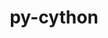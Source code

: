 ---
title: "py-cython"
layout: cache
categories: [package, develop-2024-01-28]
meta: {"versions": ["0.29.36", "3.0.4"], "compilers": ["apple-clang@=15.0.0", "cce@=15.0.1", "gcc@=11.1.0", "gcc@=11.3.0", "gcc@=11.4.0", "gcc@=12.3.0", "gcc@=7.3.1", "gcc@=7.5.0", "gcc@=9.4.0", "oneapi@=2024.0.0"], "oss": ["amzn2", "rhel8", "ubuntu18.04", "ubuntu20.04", "ubuntu22.04", "ventura"], "platforms": ["darwin", "linux"], "targets": ["aarch64", "neoverse_n1", "neoverse_v1", "neoverse_v2", "ppc64le", "x86_64_v3", "zen4"], "stacks": ["aws-isc", "aws-isc-aarch64", "data-vis-sdk", "developer-tools", "e4s", "e4s-cray-rhel", "e4s-neoverse-v2", "e4s-neoverse_v1", "e4s-oneapi", "e4s-power", "e4s-rocm-external", "ml-darwin-aarch64-mps", "ml-linux-x86_64-cpu", "ml-linux-x86_64-cuda", "ml-linux-x86_64-rocm", "radiuss", "root", "tutorial"], "num_specs": 54, "num_specs_by_stack": {"root": 54, "ml-darwin-aarch64-mps": 4, "aws-isc-aarch64": 2, "aws-isc": 1, "e4s-cray-rhel": 2, "developer-tools": 1, "radiuss": 2, "e4s-neoverse_v1": 6, "e4s-power": 6, "data-vis-sdk": 4, "e4s": 8, "e4s-rocm-external": 1, "e4s-neoverse-v2": 6, "ml-linux-x86_64-cpu": 5, "ml-linux-x86_64-cuda": 5, "ml-linux-x86_64-rocm": 5, "tutorial": 1, "e4s-oneapi": 6}}
spec_details: [{"hash": "bfucyfmznyzvtrfgjynko5pxzt6pn25a", "compiler": "apple-clang@=15.0.0", "versions": ["0.29.36"], "os": "ventura", "platform": "darwin", "target": "aarch64", "variants": ["build_system=python_pip", "patches=c4369ad"], "stacks": ["root", "ml-darwin-aarch64-mps"], "size": "-", "tarball": "https://binaries.spack.io/develop-2024-01-28/build_cache/darwin-ventura-aarch64/apple-clang-15.0.0/py-cython-0.29.36/darwin-ventura-aarch64-apple-clang-15.0.0-py-cython-0.29.36-bfucyfmznyzvtrfgjynko5pxzt6pn25a.spack"}, {"hash": "fsnt3z4urfh45weicgq3ztc24i2lslat", "compiler": "apple-clang@=15.0.0", "versions": ["3.0.4"], "os": "ventura", "platform": "darwin", "target": "aarch64", "variants": ["build_system=python_pip"], "stacks": ["root", "ml-darwin-aarch64-mps"], "size": "-", "tarball": "https://binaries.spack.io/develop-2024-01-28/build_cache/darwin-ventura-aarch64/apple-clang-15.0.0/py-cython-3.0.4/darwin-ventura-aarch64-apple-clang-15.0.0-py-cython-3.0.4-fsnt3z4urfh45weicgq3ztc24i2lslat.spack"}, {"hash": "lro7aozrtphqjhwup4cgg7uveohu4jrr", "compiler": "apple-clang@=15.0.0", "versions": ["3.0.4"], "os": "ventura", "platform": "darwin", "target": "aarch64", "variants": ["build_system=python_pip"], "stacks": ["root", "ml-darwin-aarch64-mps"], "size": "-", "tarball": "https://binaries.spack.io/develop-2024-01-28/build_cache/darwin-ventura-aarch64/apple-clang-15.0.0/py-cython-3.0.4/darwin-ventura-aarch64-apple-clang-15.0.0-py-cython-3.0.4-lro7aozrtphqjhwup4cgg7uveohu4jrr.spack"}, {"hash": "enrehhrmcq6we3frzh7novt4caqa6s6h", "compiler": "apple-clang@=15.0.0", "versions": ["0.29.36"], "os": "ventura", "platform": "darwin", "target": "aarch64", "variants": ["build_system=python_pip", "patches=c4369ad"], "stacks": ["root", "ml-darwin-aarch64-mps"], "size": "-", "tarball": "https://binaries.spack.io/develop-2024-01-28/build_cache/darwin-ventura-aarch64/apple-clang-15.0.0/py-cython-0.29.36/darwin-ventura-aarch64-apple-clang-15.0.0-py-cython-0.29.36-enrehhrmcq6we3frzh7novt4caqa6s6h.spack"}, {"hash": "fznchwjfb4i6emgad5b5oo5lp3mevppj", "compiler": "gcc@=7.3.1", "versions": ["0.29.36"], "os": "amzn2", "platform": "linux", "target": "aarch64", "variants": ["build_system=python_pip", "patches=c4369ad"], "stacks": ["aws-isc-aarch64", "root"], "size": "-", "tarball": "https://binaries.spack.io/develop-2024-01-28/build_cache/linux-amzn2-aarch64/gcc-7.3.1/py-cython-0.29.36/linux-amzn2-aarch64-gcc-7.3.1-py-cython-0.29.36-fznchwjfb4i6emgad5b5oo5lp3mevppj.spack"}, {"hash": "kma63cijx3vjifginwhbmgda56cuxa2d", "compiler": "gcc@=7.3.1", "versions": ["0.29.36"], "os": "amzn2", "platform": "linux", "target": "neoverse_n1", "variants": ["build_system=python_pip", "patches=c4369ad"], "stacks": ["aws-isc-aarch64", "root"], "size": "-", "tarball": "https://binaries.spack.io/develop-2024-01-28/build_cache/linux-amzn2-neoverse_n1/gcc-7.3.1/py-cython-0.29.36/linux-amzn2-neoverse_n1-gcc-7.3.1-py-cython-0.29.36-kma63cijx3vjifginwhbmgda56cuxa2d.spack"}, {"hash": "ho5csuaoyv3rd555gwcyx7zu7jqqnlft", "compiler": "gcc@=7.3.1", "versions": ["0.29.36"], "os": "amzn2", "platform": "linux", "target": "x86_64_v3", "variants": ["build_system=python_pip", "patches=c4369ad"], "stacks": ["aws-isc", "root"], "size": "-", "tarball": "https://binaries.spack.io/develop-2024-01-28/build_cache/linux-amzn2-x86_64_v3/gcc-7.3.1/py-cython-0.29.36/linux-amzn2-x86_64_v3-gcc-7.3.1-py-cython-0.29.36-ho5csuaoyv3rd555gwcyx7zu7jqqnlft.spack"}, {"hash": "74eejlvxxybsi46bxg6up5sjkr44jgnl", "compiler": "cce@=15.0.1", "versions": ["0.29.36"], "os": "rhel8", "platform": "linux", "target": "zen4", "variants": ["build_system=python_pip", "patches=c4369ad"], "stacks": ["root", "e4s-cray-rhel"], "size": "-", "tarball": "https://binaries.spack.io/develop-2024-01-28/build_cache/linux-rhel8-zen4/cce-15.0.1/py-cython-0.29.36/linux-rhel8-zen4-cce-15.0.1-py-cython-0.29.36-74eejlvxxybsi46bxg6up5sjkr44jgnl.spack"}, {"hash": "wnjrlvu2fixmpqwrusic7glmzubo3wbh", "compiler": "cce@=15.0.1", "versions": ["3.0.4"], "os": "rhel8", "platform": "linux", "target": "zen4", "variants": ["build_system=python_pip"], "stacks": ["root", "e4s-cray-rhel"], "size": "-", "tarball": "https://binaries.spack.io/develop-2024-01-28/build_cache/linux-rhel8-zen4/cce-15.0.1/py-cython-3.0.4/linux-rhel8-zen4-cce-15.0.1-py-cython-3.0.4-wnjrlvu2fixmpqwrusic7glmzubo3wbh.spack"}, {"hash": "62c7vp65vi5wpjmkrmmmd2k7jufztflw", "compiler": "gcc@=7.5.0", "versions": ["0.29.36"], "os": "ubuntu18.04", "platform": "linux", "target": "x86_64_v3", "variants": ["build_system=python_pip", "patches=c4369ad"], "stacks": ["root", "developer-tools"], "size": "-", "tarball": "https://binaries.spack.io/develop-2024-01-28/build_cache/linux-ubuntu18.04-x86_64_v3/gcc-7.5.0/py-cython-0.29.36/linux-ubuntu18.04-x86_64_v3-gcc-7.5.0-py-cython-0.29.36-62c7vp65vi5wpjmkrmmmd2k7jufztflw.spack"}, {"hash": "aicac25ozdg75f53mepkrkhv6hxhyqlb", "compiler": "gcc@=7.5.0", "versions": ["0.29.36"], "os": "ubuntu18.04", "platform": "linux", "target": "x86_64_v3", "variants": ["build_system=python_pip", "patches=c4369ad"], "stacks": ["root", "radiuss"], "size": "-", "tarball": "https://binaries.spack.io/develop-2024-01-28/build_cache/linux-ubuntu18.04-x86_64_v3/gcc-7.5.0/py-cython-0.29.36/linux-ubuntu18.04-x86_64_v3-gcc-7.5.0-py-cython-0.29.36-aicac25ozdg75f53mepkrkhv6hxhyqlb.spack"}, {"hash": "gnsrus63gb6p5r327zwu4ext7kmgttv7", "compiler": "gcc@=7.5.0", "versions": ["0.29.36"], "os": "ubuntu18.04", "platform": "linux", "target": "x86_64_v3", "variants": ["build_system=python_pip", "patches=c4369ad"], "stacks": ["root", "radiuss"], "size": "-", "tarball": "https://binaries.spack.io/develop-2024-01-28/build_cache/linux-ubuntu18.04-x86_64_v3/gcc-7.5.0/py-cython-0.29.36/linux-ubuntu18.04-x86_64_v3-gcc-7.5.0-py-cython-0.29.36-gnsrus63gb6p5r327zwu4ext7kmgttv7.spack"}, {"hash": "myzegnorimi5nclhlwwetszkky4dx5i6", "compiler": "gcc@=11.4.0", "versions": ["0.29.36"], "os": "ubuntu20.04", "platform": "linux", "target": "neoverse_v1", "variants": ["build_system=python_pip", "patches=c4369ad"], "stacks": ["root", "e4s-neoverse_v1"], "size": "-", "tarball": "https://binaries.spack.io/develop-2024-01-28/build_cache/linux-ubuntu20.04-neoverse_v1/gcc-11.4.0/py-cython-0.29.36/linux-ubuntu20.04-neoverse_v1-gcc-11.4.0-py-cython-0.29.36-myzegnorimi5nclhlwwetszkky4dx5i6.spack"}, {"hash": "4zuryvv45mclecfnntbnu3zqeq4npu3l", "compiler": "gcc@=11.4.0", "versions": ["3.0.4"], "os": "ubuntu20.04", "platform": "linux", "target": "neoverse_v1", "variants": ["build_system=python_pip"], "stacks": ["root", "e4s-neoverse_v1"], "size": "-", "tarball": "https://binaries.spack.io/develop-2024-01-28/build_cache/linux-ubuntu20.04-neoverse_v1/gcc-11.4.0/py-cython-3.0.4/linux-ubuntu20.04-neoverse_v1-gcc-11.4.0-py-cython-3.0.4-4zuryvv45mclecfnntbnu3zqeq4npu3l.spack"}, {"hash": "s66etepga53svnlnxaw7cw2ygf2ftlb6", "compiler": "gcc@=11.4.0", "versions": ["0.29.36"], "os": "ubuntu20.04", "platform": "linux", "target": "neoverse_v1", "variants": ["build_system=python_pip", "patches=c4369ad"], "stacks": ["root", "e4s-neoverse_v1"], "size": "-", "tarball": "https://binaries.spack.io/develop-2024-01-28/build_cache/linux-ubuntu20.04-neoverse_v1/gcc-11.4.0/py-cython-0.29.36/linux-ubuntu20.04-neoverse_v1-gcc-11.4.0-py-cython-0.29.36-s66etepga53svnlnxaw7cw2ygf2ftlb6.spack"}, {"hash": "kxw5upohzdh5wgiingh6mcd22dfno6oh", "compiler": "gcc@=11.4.0", "versions": ["3.0.4"], "os": "ubuntu20.04", "platform": "linux", "target": "neoverse_v1", "variants": ["build_system=python_pip"], "stacks": ["root", "e4s-neoverse_v1"], "size": "-", "tarball": "https://binaries.spack.io/develop-2024-01-28/build_cache/linux-ubuntu20.04-neoverse_v1/gcc-11.4.0/py-cython-3.0.4/linux-ubuntu20.04-neoverse_v1-gcc-11.4.0-py-cython-3.0.4-kxw5upohzdh5wgiingh6mcd22dfno6oh.spack"}, {"hash": "rshgt4zuktynaz25hleeek63y5iy2i6n", "compiler": "gcc@=11.4.0", "versions": ["3.0.4"], "os": "ubuntu20.04", "platform": "linux", "target": "neoverse_v1", "variants": ["build_system=python_pip"], "stacks": ["root", "e4s-neoverse_v1"], "size": "-", "tarball": "https://binaries.spack.io/develop-2024-01-28/build_cache/linux-ubuntu20.04-neoverse_v1/gcc-11.4.0/py-cython-3.0.4/linux-ubuntu20.04-neoverse_v1-gcc-11.4.0-py-cython-3.0.4-rshgt4zuktynaz25hleeek63y5iy2i6n.spack"}, {"hash": "kw5bwaj2q7owahel6majljhi473psyuw", "compiler": "gcc@=11.4.0", "versions": ["0.29.36"], "os": "ubuntu20.04", "platform": "linux", "target": "neoverse_v1", "variants": ["build_system=python_pip", "patches=c4369ad"], "stacks": ["root", "e4s-neoverse_v1"], "size": "-", "tarball": "https://binaries.spack.io/develop-2024-01-28/build_cache/linux-ubuntu20.04-neoverse_v1/gcc-11.4.0/py-cython-0.29.36/linux-ubuntu20.04-neoverse_v1-gcc-11.4.0-py-cython-0.29.36-kw5bwaj2q7owahel6majljhi473psyuw.spack"}, {"hash": "xmxtszrhwi2ywzmhp4ebx5mv7fcmjndm", "compiler": "gcc@=9.4.0", "versions": ["0.29.36"], "os": "ubuntu20.04", "platform": "linux", "target": "ppc64le", "variants": ["build_system=python_pip", "patches=c4369ad"], "stacks": ["e4s-power", "root"], "size": "-", "tarball": "https://binaries.spack.io/develop-2024-01-28/build_cache/linux-ubuntu20.04-ppc64le/gcc-9.4.0/py-cython-0.29.36/linux-ubuntu20.04-ppc64le-gcc-9.4.0-py-cython-0.29.36-xmxtszrhwi2ywzmhp4ebx5mv7fcmjndm.spack"}, {"hash": "tgrgwmdtvglv7cubn6qwcv4sretwwv6u", "compiler": "gcc@=9.4.0", "versions": ["3.0.4"], "os": "ubuntu20.04", "platform": "linux", "target": "ppc64le", "variants": ["build_system=python_pip"], "stacks": ["e4s-power", "root"], "size": "-", "tarball": "https://binaries.spack.io/develop-2024-01-28/build_cache/linux-ubuntu20.04-ppc64le/gcc-9.4.0/py-cython-3.0.4/linux-ubuntu20.04-ppc64le-gcc-9.4.0-py-cython-3.0.4-tgrgwmdtvglv7cubn6qwcv4sretwwv6u.spack"}, {"hash": "mvi7rtbkg5vzfcyzc7ge5zztqtejmmnb", "compiler": "gcc@=9.4.0", "versions": ["0.29.36"], "os": "ubuntu20.04", "platform": "linux", "target": "ppc64le", "variants": ["build_system=python_pip", "patches=c4369ad"], "stacks": ["e4s-power", "root"], "size": "-", "tarball": "https://binaries.spack.io/develop-2024-01-28/build_cache/linux-ubuntu20.04-ppc64le/gcc-9.4.0/py-cython-0.29.36/linux-ubuntu20.04-ppc64le-gcc-9.4.0-py-cython-0.29.36-mvi7rtbkg5vzfcyzc7ge5zztqtejmmnb.spack"}, {"hash": "kxk3gp3wtr64cde54smz3men7iz5r3kb", "compiler": "gcc@=9.4.0", "versions": ["3.0.4"], "os": "ubuntu20.04", "platform": "linux", "target": "ppc64le", "variants": ["build_system=python_pip"], "stacks": ["e4s-power", "root"], "size": "-", "tarball": "https://binaries.spack.io/develop-2024-01-28/build_cache/linux-ubuntu20.04-ppc64le/gcc-9.4.0/py-cython-3.0.4/linux-ubuntu20.04-ppc64le-gcc-9.4.0-py-cython-3.0.4-kxk3gp3wtr64cde54smz3men7iz5r3kb.spack"}, {"hash": "6rqz44tsjbirmhemywvyzq4qrirspz23", "compiler": "gcc@=9.4.0", "versions": ["3.0.4"], "os": "ubuntu20.04", "platform": "linux", "target": "ppc64le", "variants": ["build_system=python_pip"], "stacks": ["e4s-power", "root"], "size": "-", "tarball": "https://binaries.spack.io/develop-2024-01-28/build_cache/linux-ubuntu20.04-ppc64le/gcc-9.4.0/py-cython-3.0.4/linux-ubuntu20.04-ppc64le-gcc-9.4.0-py-cython-3.0.4-6rqz44tsjbirmhemywvyzq4qrirspz23.spack"}, {"hash": "dqr4uojtcayumqz5shfkhmv5r5kiy5tp", "compiler": "gcc@=9.4.0", "versions": ["0.29.36"], "os": "ubuntu20.04", "platform": "linux", "target": "ppc64le", "variants": ["build_system=python_pip", "patches=c4369ad"], "stacks": ["e4s-power", "root"], "size": "-", "tarball": "https://binaries.spack.io/develop-2024-01-28/build_cache/linux-ubuntu20.04-ppc64le/gcc-9.4.0/py-cython-0.29.36/linux-ubuntu20.04-ppc64le-gcc-9.4.0-py-cython-0.29.36-dqr4uojtcayumqz5shfkhmv5r5kiy5tp.spack"}, {"hash": "cfjrobcyecvvea6p7bpftoi32hcmqa2g", "compiler": "gcc@=11.1.0", "versions": ["0.29.36"], "os": "ubuntu20.04", "platform": "linux", "target": "x86_64_v3", "variants": ["build_system=python_pip", "patches=c4369ad"], "stacks": ["root", "data-vis-sdk"], "size": "-", "tarball": "https://binaries.spack.io/develop-2024-01-28/build_cache/linux-ubuntu20.04-x86_64_v3/gcc-11.1.0/py-cython-0.29.36/linux-ubuntu20.04-x86_64_v3-gcc-11.1.0-py-cython-0.29.36-cfjrobcyecvvea6p7bpftoi32hcmqa2g.spack"}, {"hash": "7ukhr6jso3hrpukhcg73c6ndip2ksjjk", "compiler": "gcc@=11.1.0", "versions": ["0.29.36"], "os": "ubuntu20.04", "platform": "linux", "target": "x86_64_v3", "variants": ["build_system=python_pip", "patches=c4369ad"], "stacks": ["root", "data-vis-sdk"], "size": "-", "tarball": "https://binaries.spack.io/develop-2024-01-28/build_cache/linux-ubuntu20.04-x86_64_v3/gcc-11.1.0/py-cython-0.29.36/linux-ubuntu20.04-x86_64_v3-gcc-11.1.0-py-cython-0.29.36-7ukhr6jso3hrpukhcg73c6ndip2ksjjk.spack"}, {"hash": "oha7fxg4moeit2pijmwkwotlodigugan", "compiler": "gcc@=11.1.0", "versions": ["3.0.4"], "os": "ubuntu20.04", "platform": "linux", "target": "x86_64_v3", "variants": ["build_system=python_pip"], "stacks": ["root", "data-vis-sdk"], "size": "-", "tarball": "https://binaries.spack.io/develop-2024-01-28/build_cache/linux-ubuntu20.04-x86_64_v3/gcc-11.1.0/py-cython-3.0.4/linux-ubuntu20.04-x86_64_v3-gcc-11.1.0-py-cython-3.0.4-oha7fxg4moeit2pijmwkwotlodigugan.spack"}, {"hash": "eexw5azb4zb6nq6akfoo4z35y44fhvqe", "compiler": "gcc@=11.1.0", "versions": ["3.0.4"], "os": "ubuntu20.04", "platform": "linux", "target": "x86_64_v3", "variants": ["build_system=python_pip"], "stacks": ["root", "data-vis-sdk"], "size": "-", "tarball": "https://binaries.spack.io/develop-2024-01-28/build_cache/linux-ubuntu20.04-x86_64_v3/gcc-11.1.0/py-cython-3.0.4/linux-ubuntu20.04-x86_64_v3-gcc-11.1.0-py-cython-3.0.4-eexw5azb4zb6nq6akfoo4z35y44fhvqe.spack"}, {"hash": "jtkiv6hogewvxrfrlvcwon7nybimwflt", "compiler": "gcc@=11.4.0", "versions": ["0.29.36"], "os": "ubuntu20.04", "platform": "linux", "target": "x86_64_v3", "variants": ["build_system=python_pip", "patches=c4369ad"], "stacks": ["root", "e4s"], "size": "-", "tarball": "https://binaries.spack.io/develop-2024-01-28/build_cache/linux-ubuntu20.04-x86_64_v3/gcc-11.4.0/py-cython-0.29.36/linux-ubuntu20.04-x86_64_v3-gcc-11.4.0-py-cython-0.29.36-jtkiv6hogewvxrfrlvcwon7nybimwflt.spack"}, {"hash": "bah23s2ly2bsusyexi7ltoqr6navmxx3", "compiler": "gcc@=11.4.0", "versions": ["0.29.36"], "os": "ubuntu20.04", "platform": "linux", "target": "x86_64_v3", "variants": ["build_system=python_pip", "patches=c4369ad"], "stacks": ["root", "e4s", "e4s-rocm-external"], "size": "-", "tarball": "https://binaries.spack.io/develop-2024-01-28/build_cache/linux-ubuntu20.04-x86_64_v3/gcc-11.4.0/py-cython-0.29.36/linux-ubuntu20.04-x86_64_v3-gcc-11.4.0-py-cython-0.29.36-bah23s2ly2bsusyexi7ltoqr6navmxx3.spack"}, {"hash": "aryouuueufzuiysbq6yu3dr3gyly7fs3", "compiler": "gcc@=11.4.0", "versions": ["3.0.4"], "os": "ubuntu20.04", "platform": "linux", "target": "x86_64_v3", "variants": ["build_system=python_pip"], "stacks": ["root", "e4s"], "size": "-", "tarball": "https://binaries.spack.io/develop-2024-01-28/build_cache/linux-ubuntu20.04-x86_64_v3/gcc-11.4.0/py-cython-3.0.4/linux-ubuntu20.04-x86_64_v3-gcc-11.4.0-py-cython-3.0.4-aryouuueufzuiysbq6yu3dr3gyly7fs3.spack"}, {"hash": "ucbihqem3un7xig5kvplhm2modoixrri", "compiler": "gcc@=11.4.0", "versions": ["3.0.4"], "os": "ubuntu20.04", "platform": "linux", "target": "x86_64_v3", "variants": ["build_system=python_pip"], "stacks": ["root", "e4s"], "size": "-", "tarball": "https://binaries.spack.io/develop-2024-01-28/build_cache/linux-ubuntu20.04-x86_64_v3/gcc-11.4.0/py-cython-3.0.4/linux-ubuntu20.04-x86_64_v3-gcc-11.4.0-py-cython-3.0.4-ucbihqem3un7xig5kvplhm2modoixrri.spack"}, {"hash": "wvyo4b3p3gbz2fhwjchhqaqc5e3q7d4u", "compiler": "gcc@=11.4.0", "versions": ["0.29.36"], "os": "ubuntu20.04", "platform": "linux", "target": "x86_64_v3", "variants": ["build_system=python_pip", "patches=c4369ad"], "stacks": ["root", "e4s"], "size": "-", "tarball": "https://binaries.spack.io/develop-2024-01-28/build_cache/linux-ubuntu20.04-x86_64_v3/gcc-11.4.0/py-cython-0.29.36/linux-ubuntu20.04-x86_64_v3-gcc-11.4.0-py-cython-0.29.36-wvyo4b3p3gbz2fhwjchhqaqc5e3q7d4u.spack"}, {"hash": "lfrb7mqspykx7mvqf23yvyjdixen6gye", "compiler": "gcc@=11.4.0", "versions": ["3.0.4"], "os": "ubuntu20.04", "platform": "linux", "target": "x86_64_v3", "variants": ["build_system=python_pip"], "stacks": ["root", "e4s"], "size": "-", "tarball": "https://binaries.spack.io/develop-2024-01-28/build_cache/linux-ubuntu20.04-x86_64_v3/gcc-11.4.0/py-cython-3.0.4/linux-ubuntu20.04-x86_64_v3-gcc-11.4.0-py-cython-3.0.4-lfrb7mqspykx7mvqf23yvyjdixen6gye.spack"}, {"hash": "34cwaezfsm4igchjlcba5djx5peekqjs", "compiler": "gcc@=11.4.0", "versions": ["3.0.4"], "os": "ubuntu20.04", "platform": "linux", "target": "x86_64_v3", "variants": ["build_system=python_pip"], "stacks": ["root", "e4s"], "size": "-", "tarball": "https://binaries.spack.io/develop-2024-01-28/build_cache/linux-ubuntu20.04-x86_64_v3/gcc-11.4.0/py-cython-3.0.4/linux-ubuntu20.04-x86_64_v3-gcc-11.4.0-py-cython-3.0.4-34cwaezfsm4igchjlcba5djx5peekqjs.spack"}, {"hash": "i6jijdictakk2vacv6rd273ahxqh6wnh", "compiler": "gcc@=11.4.0", "versions": ["0.29.36"], "os": "ubuntu20.04", "platform": "linux", "target": "x86_64_v3", "variants": ["build_system=python_pip", "patches=c4369ad"], "stacks": ["root", "e4s"], "size": "-", "tarball": "https://binaries.spack.io/develop-2024-01-28/build_cache/linux-ubuntu20.04-x86_64_v3/gcc-11.4.0/py-cython-0.29.36/linux-ubuntu20.04-x86_64_v3-gcc-11.4.0-py-cython-0.29.36-i6jijdictakk2vacv6rd273ahxqh6wnh.spack"}, {"hash": "nqpmyh6cpcte4u7qst5jhsh3jjcwyfzw", "compiler": "gcc@=11.4.0", "versions": ["0.29.36"], "os": "ubuntu22.04", "platform": "linux", "target": "neoverse_v2", "variants": ["build_system=python_pip", "patches=c4369ad"], "stacks": ["root", "e4s-neoverse-v2"], "size": "-", "tarball": "https://binaries.spack.io/develop-2024-01-28/build_cache/linux-ubuntu22.04-neoverse_v2/gcc-11.4.0/py-cython-0.29.36/linux-ubuntu22.04-neoverse_v2-gcc-11.4.0-py-cython-0.29.36-nqpmyh6cpcte4u7qst5jhsh3jjcwyfzw.spack"}, {"hash": "t4rzsvse2xszx23oz6zotphlb2ieff2y", "compiler": "gcc@=11.4.0", "versions": ["3.0.4"], "os": "ubuntu22.04", "platform": "linux", "target": "neoverse_v2", "variants": ["build_system=python_pip"], "stacks": ["root", "e4s-neoverse-v2"], "size": "-", "tarball": "https://binaries.spack.io/develop-2024-01-28/build_cache/linux-ubuntu22.04-neoverse_v2/gcc-11.4.0/py-cython-3.0.4/linux-ubuntu22.04-neoverse_v2-gcc-11.4.0-py-cython-3.0.4-t4rzsvse2xszx23oz6zotphlb2ieff2y.spack"}, {"hash": "m4iy5advyo62tl2fl7wwxr56fk3bngbc", "compiler": "gcc@=11.4.0", "versions": ["0.29.36"], "os": "ubuntu22.04", "platform": "linux", "target": "neoverse_v2", "variants": ["build_system=python_pip", "patches=c4369ad"], "stacks": ["root", "e4s-neoverse-v2"], "size": "-", "tarball": "https://binaries.spack.io/develop-2024-01-28/build_cache/linux-ubuntu22.04-neoverse_v2/gcc-11.4.0/py-cython-0.29.36/linux-ubuntu22.04-neoverse_v2-gcc-11.4.0-py-cython-0.29.36-m4iy5advyo62tl2fl7wwxr56fk3bngbc.spack"}, {"hash": "nfzetk3b7ydxwl3myva4c2fzaeflyos4", "compiler": "gcc@=11.4.0", "versions": ["3.0.4"], "os": "ubuntu22.04", "platform": "linux", "target": "neoverse_v2", "variants": ["build_system=python_pip"], "stacks": ["root", "e4s-neoverse-v2"], "size": "-", "tarball": "https://binaries.spack.io/develop-2024-01-28/build_cache/linux-ubuntu22.04-neoverse_v2/gcc-11.4.0/py-cython-3.0.4/linux-ubuntu22.04-neoverse_v2-gcc-11.4.0-py-cython-3.0.4-nfzetk3b7ydxwl3myva4c2fzaeflyos4.spack"}, {"hash": "kokul5z5gaeofdj7xe6vitdjlu4eycj2", "compiler": "gcc@=11.4.0", "versions": ["3.0.4"], "os": "ubuntu22.04", "platform": "linux", "target": "neoverse_v2", "variants": ["build_system=python_pip"], "stacks": ["root", "e4s-neoverse-v2"], "size": "-", "tarball": "https://binaries.spack.io/develop-2024-01-28/build_cache/linux-ubuntu22.04-neoverse_v2/gcc-11.4.0/py-cython-3.0.4/linux-ubuntu22.04-neoverse_v2-gcc-11.4.0-py-cython-3.0.4-kokul5z5gaeofdj7xe6vitdjlu4eycj2.spack"}, {"hash": "rruvcdkmyo3axl665p6ncd4rdjx3inc7", "compiler": "gcc@=11.4.0", "versions": ["0.29.36"], "os": "ubuntu22.04", "platform": "linux", "target": "neoverse_v2", "variants": ["build_system=python_pip", "patches=c4369ad"], "stacks": ["root", "e4s-neoverse-v2"], "size": "-", "tarball": "https://binaries.spack.io/develop-2024-01-28/build_cache/linux-ubuntu22.04-neoverse_v2/gcc-11.4.0/py-cython-0.29.36/linux-ubuntu22.04-neoverse_v2-gcc-11.4.0-py-cython-0.29.36-rruvcdkmyo3axl665p6ncd4rdjx3inc7.spack"}, {"hash": "l5bn65povrsaajpsxgkfrqnowwo6ghae", "compiler": "gcc@=11.3.0", "versions": ["3.0.4"], "os": "ubuntu22.04", "platform": "linux", "target": "x86_64_v3", "variants": ["build_system=python_pip"], "stacks": ["ml-linux-x86_64-cpu", "ml-linux-x86_64-cuda", "root", "ml-linux-x86_64-rocm"], "size": "-", "tarball": "https://binaries.spack.io/develop-2024-01-28/build_cache/linux-ubuntu22.04-x86_64_v3/gcc-11.3.0/py-cython-3.0.4/linux-ubuntu22.04-x86_64_v3-gcc-11.3.0-py-cython-3.0.4-l5bn65povrsaajpsxgkfrqnowwo6ghae.spack"}, {"hash": "wnjfja3ivfonn6ysz5agumfr76leuznl", "compiler": "gcc@=11.3.0", "versions": ["0.29.36"], "os": "ubuntu22.04", "platform": "linux", "target": "x86_64_v3", "variants": ["build_system=python_pip", "patches=c4369ad"], "stacks": ["ml-linux-x86_64-cpu", "ml-linux-x86_64-cuda", "root", "ml-linux-x86_64-rocm"], "size": "-", "tarball": "https://binaries.spack.io/develop-2024-01-28/build_cache/linux-ubuntu22.04-x86_64_v3/gcc-11.3.0/py-cython-0.29.36/linux-ubuntu22.04-x86_64_v3-gcc-11.3.0-py-cython-0.29.36-wnjfja3ivfonn6ysz5agumfr76leuznl.spack"}, {"hash": "poifmm74jzf5oznzdeh36kbea2gtqada", "compiler": "gcc@=11.3.0", "versions": ["0.29.36"], "os": "ubuntu22.04", "platform": "linux", "target": "x86_64_v3", "variants": ["build_system=python_pip", "patches=c4369ad"], "stacks": ["ml-linux-x86_64-cpu", "ml-linux-x86_64-cuda", "root", "ml-linux-x86_64-rocm"], "size": "-", "tarball": "https://binaries.spack.io/develop-2024-01-28/build_cache/linux-ubuntu22.04-x86_64_v3/gcc-11.3.0/py-cython-0.29.36/linux-ubuntu22.04-x86_64_v3-gcc-11.3.0-py-cython-0.29.36-poifmm74jzf5oznzdeh36kbea2gtqada.spack"}, {"hash": "iccr7ne677trbp5n4grqpj5tasrpvotm", "compiler": "gcc@=11.3.0", "versions": ["0.29.36"], "os": "ubuntu22.04", "platform": "linux", "target": "x86_64_v3", "variants": ["build_system=python_pip", "patches=c4369ad"], "stacks": ["ml-linux-x86_64-cpu", "ml-linux-x86_64-cuda", "root", "ml-linux-x86_64-rocm"], "size": "-", "tarball": "https://binaries.spack.io/develop-2024-01-28/build_cache/linux-ubuntu22.04-x86_64_v3/gcc-11.3.0/py-cython-0.29.36/linux-ubuntu22.04-x86_64_v3-gcc-11.3.0-py-cython-0.29.36-iccr7ne677trbp5n4grqpj5tasrpvotm.spack"}, {"hash": "x32z6pr5mlxwe2g5df7igauxkenxgozf", "compiler": "gcc@=11.3.0", "versions": ["3.0.4"], "os": "ubuntu22.04", "platform": "linux", "target": "x86_64_v3", "variants": ["build_system=python_pip"], "stacks": ["ml-linux-x86_64-cpu", "ml-linux-x86_64-cuda", "root", "ml-linux-x86_64-rocm"], "size": "-", "tarball": "https://binaries.spack.io/develop-2024-01-28/build_cache/linux-ubuntu22.04-x86_64_v3/gcc-11.3.0/py-cython-3.0.4/linux-ubuntu22.04-x86_64_v3-gcc-11.3.0-py-cython-3.0.4-x32z6pr5mlxwe2g5df7igauxkenxgozf.spack"}, {"hash": "7i7wknidgjkuqttkzgnamifiktej6cmk", "compiler": "gcc@=12.3.0", "versions": ["0.29.36"], "os": "ubuntu22.04", "platform": "linux", "target": "x86_64_v3", "variants": ["build_system=python_pip", "patches=c4369ad"], "stacks": ["root", "tutorial"], "size": "-", "tarball": "https://binaries.spack.io/develop-2024-01-28/build_cache/linux-ubuntu22.04-x86_64_v3/gcc-12.3.0/py-cython-0.29.36/linux-ubuntu22.04-x86_64_v3-gcc-12.3.0-py-cython-0.29.36-7i7wknidgjkuqttkzgnamifiktej6cmk.spack"}, {"hash": "hfirqh2b3qw65r6mpun5yycr4omvlzgy", "compiler": "oneapi@=2024.0.0", "versions": ["0.29.36"], "os": "ubuntu22.04", "platform": "linux", "target": "x86_64_v3", "variants": ["build_system=python_pip", "patches=c4369ad"], "stacks": ["root", "e4s-oneapi"], "size": "-", "tarball": "https://binaries.spack.io/develop-2024-01-28/build_cache/linux-ubuntu22.04-x86_64_v3/oneapi-2024.0.0/py-cython-0.29.36/linux-ubuntu22.04-x86_64_v3-oneapi-2024.0.0-py-cython-0.29.36-hfirqh2b3qw65r6mpun5yycr4omvlzgy.spack"}, {"hash": "ezm4723wmjwjzsnroyzpuyzm2q5qzp4a", "compiler": "oneapi@=2024.0.0", "versions": ["3.0.4"], "os": "ubuntu22.04", "platform": "linux", "target": "x86_64_v3", "variants": ["build_system=python_pip"], "stacks": ["root", "e4s-oneapi"], "size": "-", "tarball": "https://binaries.spack.io/develop-2024-01-28/build_cache/linux-ubuntu22.04-x86_64_v3/oneapi-2024.0.0/py-cython-3.0.4/linux-ubuntu22.04-x86_64_v3-oneapi-2024.0.0-py-cython-3.0.4-ezm4723wmjwjzsnroyzpuyzm2q5qzp4a.spack"}, {"hash": "e6el3s7zzeo76nnx5s4njftwhdcpwnez", "compiler": "oneapi@=2024.0.0", "versions": ["0.29.36"], "os": "ubuntu22.04", "platform": "linux", "target": "x86_64_v3", "variants": ["build_system=python_pip", "patches=c4369ad"], "stacks": ["root", "e4s-oneapi"], "size": "-", "tarball": "https://binaries.spack.io/develop-2024-01-28/build_cache/linux-ubuntu22.04-x86_64_v3/oneapi-2024.0.0/py-cython-0.29.36/linux-ubuntu22.04-x86_64_v3-oneapi-2024.0.0-py-cython-0.29.36-e6el3s7zzeo76nnx5s4njftwhdcpwnez.spack"}, {"hash": "vrtls2bkovu3z3opicvrbaenvhfwuigi", "compiler": "oneapi@=2024.0.0", "versions": ["3.0.4"], "os": "ubuntu22.04", "platform": "linux", "target": "x86_64_v3", "variants": ["build_system=python_pip"], "stacks": ["root", "e4s-oneapi"], "size": "-", "tarball": "https://binaries.spack.io/develop-2024-01-28/build_cache/linux-ubuntu22.04-x86_64_v3/oneapi-2024.0.0/py-cython-3.0.4/linux-ubuntu22.04-x86_64_v3-oneapi-2024.0.0-py-cython-3.0.4-vrtls2bkovu3z3opicvrbaenvhfwuigi.spack"}, {"hash": "gfsds4eise2mwhu3x4oj7754swkqe5ww", "compiler": "oneapi@=2024.0.0", "versions": ["3.0.4"], "os": "ubuntu22.04", "platform": "linux", "target": "x86_64_v3", "variants": ["build_system=python_pip"], "stacks": ["root", "e4s-oneapi"], "size": "-", "tarball": "https://binaries.spack.io/develop-2024-01-28/build_cache/linux-ubuntu22.04-x86_64_v3/oneapi-2024.0.0/py-cython-3.0.4/linux-ubuntu22.04-x86_64_v3-oneapi-2024.0.0-py-cython-3.0.4-gfsds4eise2mwhu3x4oj7754swkqe5ww.spack"}, {"hash": "qo5l7eqa5mwdialnrudfnnqc6lnrajzq", "compiler": "oneapi@=2024.0.0", "versions": ["0.29.36"], "os": "ubuntu22.04", "platform": "linux", "target": "x86_64_v3", "variants": ["build_system=python_pip", "patches=c4369ad"], "stacks": ["root", "e4s-oneapi"], "size": "-", "tarball": "https://binaries.spack.io/develop-2024-01-28/build_cache/linux-ubuntu22.04-x86_64_v3/oneapi-2024.0.0/py-cython-0.29.36/linux-ubuntu22.04-x86_64_v3-oneapi-2024.0.0-py-cython-0.29.36-qo5l7eqa5mwdialnrudfnnqc6lnrajzq.spack"}]
---